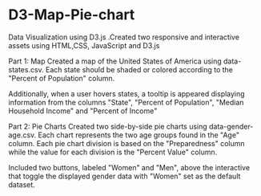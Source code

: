 # D3-Map-Pie-chart

Data Visualization using D3.js .Created two responsive and interactive assets using HTML,CSS, JavaScript and D3.js

Part 1: Map
Created a map of the United States of America using data-states.csv. Each state should be shaded or colored according to the "Percent of Population" column.

Additionally, when a user hovers states, a tooltip is appeared displaying information from the columns "State", "Percent of Population", "Median Household Income" and "Percent of Income"

Part 2: Pie Charts
Created two side-by-side pie charts using data-gender-age.csv. Each chart represents the two age groups found in the "Age" column. Each pie chart division is  based on the "Preparedness" column while the value for each division is the "Percent Value" column.

Included two buttons, labeled "Women" and "Men", above the interactive that toggle the displayed gender data with "Women" set as the default dataset.
